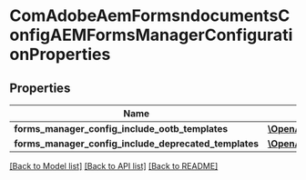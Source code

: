 # ComAdobeAemFormsndocumentsConfigAEMFormsManagerConfigurationProperties

## Properties
Name | Type | Description | Notes
------------ | ------------- | ------------- | -------------
**forms_manager_config_include_ootb_templates** | [**\OpenAPI\Client\Model\ConfigNodePropertyBoolean**](ConfigNodePropertyBoolean.md) |  | [optional] 
**forms_manager_config_include_deprecated_templates** | [**\OpenAPI\Client\Model\ConfigNodePropertyBoolean**](ConfigNodePropertyBoolean.md) |  | [optional] 

[[Back to Model list]](../README.md#documentation-for-models) [[Back to API list]](../README.md#documentation-for-api-endpoints) [[Back to README]](../README.md)


